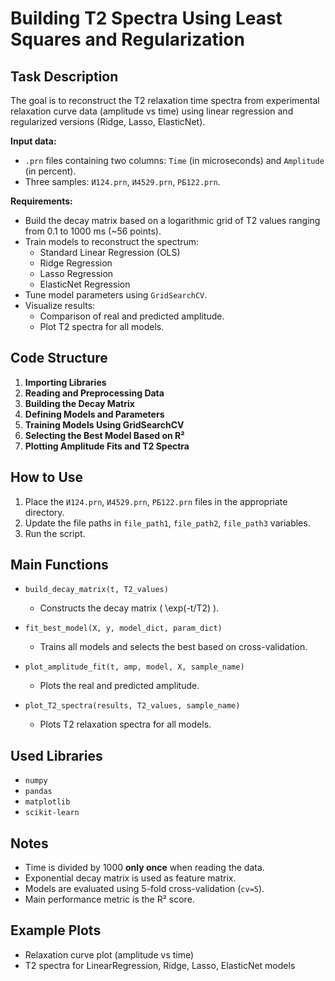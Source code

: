 # Building T2 Spectra Using Least Squares and Regularization

## Task Description

The goal is to reconstruct the T2 relaxation time spectra from experimental relaxation curve data (amplitude vs time) using linear regression and regularized versions (Ridge, Lasso, ElasticNet).

**Input data:**
- `.prn` files containing two columns: `Time` (in microseconds) and `Amplitude` (in percent).
- Three samples: `И124.prn`, `И4529.prn`, `РБ122.prn`.

**Requirements:**
- Build the decay matrix based on a logarithmic grid of T2 values ranging from 0.1 to 1000 ms (~56 points).
- Train models to reconstruct the spectrum:
  - Standard Linear Regression (OLS)
  - Ridge Regression
  - Lasso Regression
  - ElasticNet Regression
- Tune model parameters using `GridSearchCV`.
- Visualize results:
  - Comparison of real and predicted amplitude.
  - Plot T2 spectra for all models.

## Code Structure

1. **Importing Libraries**
2. **Reading and Preprocessing Data**
3. **Building the Decay Matrix**
4. **Defining Models and Parameters**
5. **Training Models Using GridSearchCV**
6. **Selecting the Best Model Based on R²**
7. **Plotting Amplitude Fits and T2 Spectra**

## How to Use

1. Place the `И124.prn`, `И4529.prn`, `РБ122.prn` files in the appropriate directory.
2. Update the file paths in `file_path1`, `file_path2`, `file_path3` variables.
3. Run the script.

## Main Functions

- `build_decay_matrix(t, T2_values)`
  - Constructs the decay matrix \( \exp(-t/T2) \).

- `fit_best_model(X, y, model_dict, param_dict)`
  - Trains all models and selects the best based on cross-validation.

- `plot_amplitude_fit(t, amp, model, X, sample_name)`
  - Plots the real and predicted amplitude.

- `plot_T2_spectra(results, T2_values, sample_name)`
  - Plots T2 relaxation spectra for all models.

## Used Libraries

- `numpy`
- `pandas`
- `matplotlib`
- `scikit-learn`

## Notes

- Time is divided by 1000 **only once** when reading the data.
- Exponential decay matrix is used as feature matrix.
- Models are evaluated using 5-fold cross-validation (`cv=5`).
- Main performance metric is the R² score.

## Example Plots

- Relaxation curve plot (amplitude vs time)
- T2 spectra for LinearRegression, Ridge, Lasso, ElasticNet models